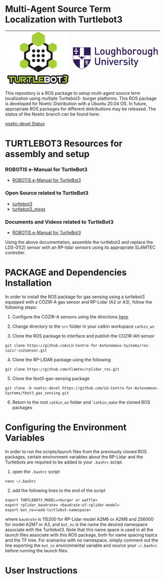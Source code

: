 # Multi-Agent Source Term Localization with Turtlebot3

| ![Turtlebot3Logo](logo_turtlebot3.png) | ![Loughborough_University](University_logo.png)|
| :-------------------------------------:|:----------------------------------------------:|

 
 This repository is a ROS package to setup multi-agent source term localization using multiple Turtlebot3- burger platforms. This ROS package is developed for Noetic Distribution with a Ubuntu 20.04 OS. In future, appropriate ROS packages for different distributions may be released. The status of the Noetic branch can be found here:
 
[noetic-devel Status](https://github.com/LU-Centre-for-Autonomous-Systems/tbot3_gas_sensing/edit/noetic-devel)

# TURTLEBOT3 Resources for assembly and setup

### ROBOTIS e-Manual for TurtleBot3
- [ROBOTIS e-Manual for TurtleBot3](http://turtlebot3.robotis.com/)

### Open Source related to TurtleBot3
- [turtlebot3](https://github.com/ROBOTIS-GIT/turtlebot3)
- [turtlebot3_msgs](https://github.com/ROBOTIS-GIT/turtlebot3_msgs)

### Documents and Videos related to TurtleBot3
- [ROBOTIS e-Manual for TurtleBot3](http://turtlebot3.robotis.com/)

Using the above documentation, assemble the turtlebot3 and replace the LDS-01(2) sensor with an RP-lidar sensors using its appropriate SLAMTEC controller.

# PACKAGE and Dependencies Installation

In order to install the ROS package for gas sensing using a turtlebot3 equipped with a COZIR-A gas sensor and RP-Lidar (A2 or A3), follow the following steps:
1. Configure the COZIR-A sensors using the directions [here](https://github.com/LU-Centre-for-Autonomous-Systems/ros-cozir-co2sensor).

2. Change directory to the `src` folder in your catkin workspace `catkin_ws`

3.  Clone the ROS package to interface and publish the COZIR-AH sensor
```
git clone https://github.com/LU-Centre-for-Autonomous-Systems/ros-cozir-co2sensor.git
```

4. Clone the RP-LIDAR package using the following 
```
git clone https://github.com/Slamtec/rplidar_ros.git
```

5.  Clone the tbot3-gas-sensing package
```
git clone -b noetic-devel https://github.com/LU-Centre-for-Autonomous-Systems/tbot3_gas_sensing.git
```

6. Return to the root `catkin_ws` folder and '`catkin_make` the cloned ROS packages

# Configuring the Environment Variables
In order to run the scripts/launch files from the previously cloned ROS packages, certain environment variables about the RP-Lidar and the Turtlebots are required to be added to your `.bashrc` script.

1. open the `.bashrc` script
```
nano ~/.bashrc
```

2. add the following lines to the end of the script
```
export TURTLEBOT3_MODEL=<burger or waffle>
export rplidar_baudrate= <baudrate-of-rplidar-model>
export bot_ns=<add-turtlebot-namespace>
```
where `baudrate` is 115200 for RP-Lidar model A2M6 or A2M8 and 256000 for model A2M7 or A3, and `bot_ns` is the name the desired namespace associate with the Turtlebot3. Note that this name space is used in all the launch files associate with this ROS package, both for name spacing topics and the TF tree. For scenarios with no namespace, simply comment out the line exporting the `bot_ns` environmental variable and source your `~/.bashrc` before running the launch files.

# User Instructions


